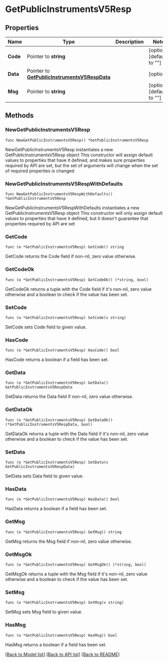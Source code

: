 # GetPublicInstrumentsV5Resp

## Properties

Name | Type | Description | Notes
------------ | ------------- | ------------- | -------------
**Code** | Pointer to **string** |  | [optional] [default to ""]
**Data** | Pointer to [**GetPublicInstrumentsV5RespData**](GetPublicInstrumentsV5RespData.md) |  | [optional] 
**Msg** | Pointer to **string** |  | [optional] [default to ""]

## Methods

### NewGetPublicInstrumentsV5Resp

`func NewGetPublicInstrumentsV5Resp() *GetPublicInstrumentsV5Resp`

NewGetPublicInstrumentsV5Resp instantiates a new GetPublicInstrumentsV5Resp object
This constructor will assign default values to properties that have it defined,
and makes sure properties required by API are set, but the set of arguments
will change when the set of required properties is changed

### NewGetPublicInstrumentsV5RespWithDefaults

`func NewGetPublicInstrumentsV5RespWithDefaults() *GetPublicInstrumentsV5Resp`

NewGetPublicInstrumentsV5RespWithDefaults instantiates a new GetPublicInstrumentsV5Resp object
This constructor will only assign default values to properties that have it defined,
but it doesn't guarantee that properties required by API are set

### GetCode

`func (o *GetPublicInstrumentsV5Resp) GetCode() string`

GetCode returns the Code field if non-nil, zero value otherwise.

### GetCodeOk

`func (o *GetPublicInstrumentsV5Resp) GetCodeOk() (*string, bool)`

GetCodeOk returns a tuple with the Code field if it's non-nil, zero value otherwise
and a boolean to check if the value has been set.

### SetCode

`func (o *GetPublicInstrumentsV5Resp) SetCode(v string)`

SetCode sets Code field to given value.

### HasCode

`func (o *GetPublicInstrumentsV5Resp) HasCode() bool`

HasCode returns a boolean if a field has been set.

### GetData

`func (o *GetPublicInstrumentsV5Resp) GetData() GetPublicInstrumentsV5RespData`

GetData returns the Data field if non-nil, zero value otherwise.

### GetDataOk

`func (o *GetPublicInstrumentsV5Resp) GetDataOk() (*GetPublicInstrumentsV5RespData, bool)`

GetDataOk returns a tuple with the Data field if it's non-nil, zero value otherwise
and a boolean to check if the value has been set.

### SetData

`func (o *GetPublicInstrumentsV5Resp) SetData(v GetPublicInstrumentsV5RespData)`

SetData sets Data field to given value.

### HasData

`func (o *GetPublicInstrumentsV5Resp) HasData() bool`

HasData returns a boolean if a field has been set.

### GetMsg

`func (o *GetPublicInstrumentsV5Resp) GetMsg() string`

GetMsg returns the Msg field if non-nil, zero value otherwise.

### GetMsgOk

`func (o *GetPublicInstrumentsV5Resp) GetMsgOk() (*string, bool)`

GetMsgOk returns a tuple with the Msg field if it's non-nil, zero value otherwise
and a boolean to check if the value has been set.

### SetMsg

`func (o *GetPublicInstrumentsV5Resp) SetMsg(v string)`

SetMsg sets Msg field to given value.

### HasMsg

`func (o *GetPublicInstrumentsV5Resp) HasMsg() bool`

HasMsg returns a boolean if a field has been set.


[[Back to Model list]](../README.md#documentation-for-models) [[Back to API list]](../README.md#documentation-for-api-endpoints) [[Back to README]](../README.md)



